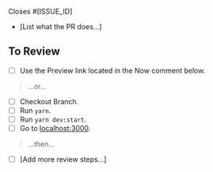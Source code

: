 Closes #[ISSUE_ID]

- [List what the PR does...]

## To Review

- [ ] Use the Preview link located in the Now comment below.

> ...or...

- [ ] Checkout Branch.
- [ ] Run `yarn`.
- [ ] Run `yarn dev:start`.
- [ ] Go to [localhost:3000](https://localhost:3000).

> ...then...

- [ ] [Add more review steps...]
